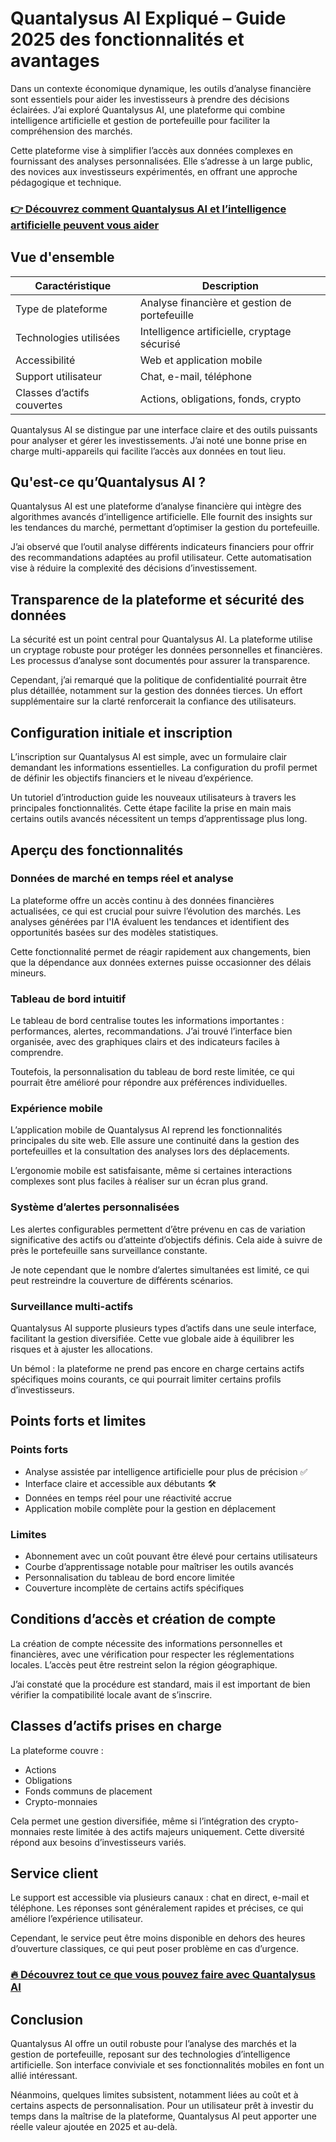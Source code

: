 # Quantalysus AI Expliqué – Guide 2025 des fonctionnalités et avantages
   
Dans un contexte économique dynamique, les outils d’analyse financière sont essentiels pour aider les investisseurs à prendre des décisions éclairées. J’ai exploré Quantalysus AI, une plateforme qui combine intelligence artificielle et gestion de portefeuille pour faciliter la compréhension des marchés.

Cette plateforme vise à simplifier l’accès aux données complexes en fournissant des analyses personnalisées. Elle s’adresse à un large public, des novices aux investisseurs expérimentés, en offrant une approche pédagogique et technique.

### [👉 Découvrez comment Quantalysus AI et l’intelligence artificielle peuvent vous aider](https://tinyurl.com/yc35d22y)
## Vue d'ensemble  

| Caractéristique             | Description                                    |
|----------------------------|------------------------------------------------|
| Type de plateforme          | Analyse financière et gestion de portefeuille  |
| Technologies utilisées      | Intelligence artificielle, cryptage sécurisé   |
| Accessibilité              | Web et application mobile                        |
| Support utilisateur        | Chat, e-mail, téléphone                          |
| Classes d’actifs couvertes  | Actions, obligations, fonds, crypto              |

Quantalysus AI se distingue par une interface claire et des outils puissants pour analyser et gérer les investissements. J’ai noté une bonne prise en charge multi-appareils qui facilite l’accès aux données en tout lieu.

## Qu'est-ce qu’Quantalysus AI ?  
Quantalysus AI est une plateforme d’analyse financière qui intègre des algorithmes avancés d’intelligence artificielle. Elle fournit des insights sur les tendances du marché, permettant d’optimiser la gestion du portefeuille.

J’ai observé que l’outil analyse différents indicateurs financiers pour offrir des recommandations adaptées au profil utilisateur. Cette automatisation vise à réduire la complexité des décisions d’investissement.

## Transparence de la plateforme et sécurité des données  
La sécurité est un point central pour Quantalysus AI. La plateforme utilise un cryptage robuste pour protéger les données personnelles et financières. Les processus d’analyse sont documentés pour assurer la transparence.

Cependant, j’ai remarqué que la politique de confidentialité pourrait être plus détaillée, notamment sur la gestion des données tierces. Un effort supplémentaire sur la clarté renforcerait la confiance des utilisateurs.

## Configuration initiale et inscription  
L’inscription sur Quantalysus AI est simple, avec un formulaire clair demandant les informations essentielles. La configuration du profil permet de définir les objectifs financiers et le niveau d’expérience.

Un tutoriel d’introduction guide les nouveaux utilisateurs à travers les principales fonctionnalités. Cette étape facilite la prise en main mais certains outils avancés nécessitent un temps d’apprentissage plus long.

## Aperçu des fonctionnalités  

### Données de marché en temps réel et analyse  
La plateforme offre un accès continu à des données financières actualisées, ce qui est crucial pour suivre l’évolution des marchés. Les analyses générées par l'IA évaluent les tendances et identifient des opportunités basées sur des modèles statistiques.

Cette fonctionnalité permet de réagir rapidement aux changements, bien que la dépendance aux données externes puisse occasionner des délais mineurs.

### Tableau de bord intuitif  
Le tableau de bord centralise toutes les informations importantes : performances, alertes, recommandations. J’ai trouvé l’interface bien organisée, avec des graphiques clairs et des indicateurs faciles à comprendre.

Toutefois, la personnalisation du tableau de bord reste limitée, ce qui pourrait être amélioré pour répondre aux préférences individuelles.

### Expérience mobile  
L’application mobile de Quantalysus AI reprend les fonctionnalités principales du site web. Elle assure une continuité dans la gestion des portefeuilles et la consultation des analyses lors des déplacements.

L’ergonomie mobile est satisfaisante, même si certaines interactions complexes sont plus faciles à réaliser sur un écran plus grand.

### Système d’alertes personnalisées  
Les alertes configurables permettent d’être prévenu en cas de variation significative des actifs ou d’atteinte d’objectifs définis. Cela aide à suivre de près le portefeuille sans surveillance constante.

Je note cependant que le nombre d’alertes simultanées est limité, ce qui peut restreindre la couverture de différents scénarios.

### Surveillance multi-actifs  
Quantalysus AI supporte plusieurs types d’actifs dans une seule interface, facilitant la gestion diversifiée. Cette vue globale aide à équilibrer les risques et à ajuster les allocations.

Un bémol : la plateforme ne prend pas encore en charge certains actifs spécifiques moins courants, ce qui pourrait limiter certains profils d’investisseurs.

## Points forts et limites  

### Points forts  
- Analyse assistée par intelligence artificielle pour plus de précision ✅  
- Interface claire et accessible aux débutants 🛠️  
- Données en temps réel pour une réactivité accrue  
- Application mobile complète pour la gestion en déplacement  

### Limites  
- Abonnement avec un coût pouvant être élevé pour certains utilisateurs  
- Courbe d’apprentissage notable pour maîtriser les outils avancés  
- Personnalisation du tableau de bord encore limitée  
- Couverture incomplète de certains actifs spécifiques  

## Conditions d’accès et création de compte  
La création de compte nécessite des informations personnelles et financières, avec une vérification pour respecter les réglementations locales. L’accès peut être restreint selon la région géographique.

J’ai constaté que la procédure est standard, mais il est important de bien vérifier la compatibilité locale avant de s’inscrire.

## Classes d’actifs prises en charge  
La plateforme couvre :  
- Actions  
- Obligations  
- Fonds communs de placement  
- Crypto-monnaies  

Cela permet une gestion diversifiée, même si l’intégration des crypto-monnaies reste limitée à des actifs majeurs uniquement. Cette diversité répond aux besoins d’investisseurs variés.

## Service client  
Le support est accessible via plusieurs canaux : chat en direct, e-mail et téléphone. Les réponses sont généralement rapides et précises, ce qui améliore l’expérience utilisateur.

Cependant, le service peut être moins disponible en dehors des heures d’ouverture classiques, ce qui peut poser problème en cas d’urgence.

### [🔥 Découvrez tout ce que vous pouvez faire avec Quantalysus AI](https://tinyurl.com/yc35d22y)
## Conclusion  
Quantalysus AI offre un outil robuste pour l’analyse des marchés et la gestion de portefeuille, reposant sur des technologies d’intelligence artificielle. Son interface conviviale et ses fonctionnalités mobiles en font un allié intéressant.

Néanmoins, quelques limites subsistent, notamment liées au coût et à certains aspects de personnalisation. Pour un utilisateur prêt à investir du temps dans la maîtrise de la plateforme, Quantalysus AI peut apporter une réelle valeur ajoutée en 2025 et au-delà.